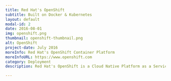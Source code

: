 ```yaml
---
title: Red Hat's OpenShift
subtitle: Built on Docker & Kubernetes
layout: default
modal-id: 2
date: 2016-08-01
img: openshift.png
thumbnail: openshift-thumbnail.png
alt: OpenShift
project-date: July 2016
moreInfo: Red Hat's OpenShift Container Platform
moreInfoURL: https://www.openshift.com
category: Deployment
description: Red Hat's OpenShift is a Cloud Native Platform as a Service (PaaS) that handles building, deploying, promoting and managing applications so that developers can focus on creating great applications. Cloud Compass Computing has contributed to the start-to-full production operation of the BC Government's hosted instance of OpenShift. This included platform architecture, application setup, application team processes and building a strong community of users.

---
```

